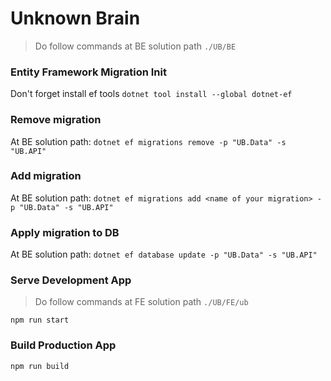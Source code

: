 # Unknown Brain

> Do follow commands at BE solution path `./UB/BE`

### Entity Framework Migration Init

Don't forget install ef tools `dotnet tool install --global dotnet-ef`

### Remove migration

At BE solution path: `dotnet ef migrations remove -p "UB.Data" -s "UB.API"`

### Add migration

At BE solution path: `dotnet ef migrations add <name of your migration> -p "UB.Data" -s "UB.API"`

### Apply migration to DB

At BE solution path: `dotnet ef database update -p "UB.Data" -s "UB.API"`

### Serve Development App

> Do follow commands at FE solution path `./UB/FE/ub`

```
npm run start
```

### Build Production App

```
npm run build
```
